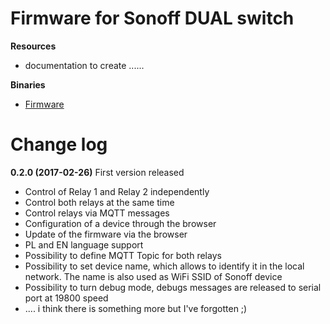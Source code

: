 # Firmware for Sonoff DUAL switch

**Resources**
* documentation to create ......

**Binaries**
* [Firmware](https://github.com/tschaban/SONOFF-Firmwares/tree/master/DUAL)

# Change log
**0.2.0 (2017-02-26)** First version released
* Control of Relay 1 and Relay 2 independently
* Control both relays at the same time
* Control relays via MQTT messages
* Configuration of a device through the browser
* Update of the firmware via the browser
* PL and EN language support
* Possibility to define MQTT Topic for both relays
* Possibility to set device name, which allows to identify it in the local network. The name is also used as WiFi SSID of Sonoff device
* Possibility to turn debug mode, debugs messages are released to serial port at 19800 speed
* .... i think there is something more but I've forgotten ;)